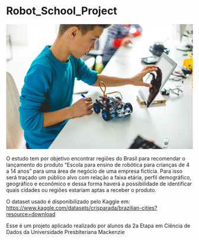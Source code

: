 # Robot_School_Project
![alt text](https://github.com/8ugo/Robot_School_Project/blob/main/cover_img.jpeg)

O estudo tem por objetivo encontrar regiões do Brasil para recomendar o lançamento do produto “Escola para ensino de robótica para crianças de 4 a 14 anos” para uma área de negócio de uma empresa fictícia. Para isso será traçado um público alvo com relação a faixa etária, perfil demográfico, geográfico e econômico e dessa forma haverá a possibilidade de identificar quais cidades ou regiões estariam aptas a receber o produto.

O dataset usado é disponibilizado pelo Kaggle em: https://www.kaggle.com/datasets/crisparada/brazilian-cities?resource=download

Esse é um projeto aplicado realizado por alunos da 2a Etapa em Ciência de Dados da Universidade Presbiteriana Mackenzie
